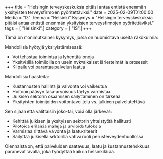+++
title = "Helsingin terveyskeskuksia pitäisi antaa entistä enemmän yksityisten terveysfirmojen pyöritettäviksi."
date = 2025-02-09T01:00:00
Media = "IS"
Teema = "Helsinki"
Kysymys = "Helsingin terveyskeskuksia pitäisi antaa entistä enemmän yksityisten terveysfirmojen pyöritettäviksi."
tags = [ "Helsinki",]
category = [ "IS",]
+++

Tämä on monimutkainen kysymys, jossa on huomioitava useita näkökulmia:

Mahdollisia hyötyjä yksityistämisessä:
- Voi tehostaa toimintaa ja lyhentää jonoja
- Yksityisillä toimijoilla on usein nykyaikaiset järjestelmät ja prosessit
- Kilpailu voi parantaa palvelun laatua

Mahdollisia haasteita:
- Kustannusten hallinta ja valvonta voi vaikeutua
- Hoitoon pääsyn tasa-arvoisuus täytyy varmistaa
- Julkisen sektorin osaamisen säilyttäminen on tärkeää
- Yksityisten toimijoiden voitontavoittelu vs. julkinen palvelutehtävä

Sen sijaan että valittaisiin joko-tai, voisi olla järkevää:
- Kehittää julkisen ja yksityisen sektorin yhteistyötä hallitusti
- Pilotoida erilaisia malleja ja arvioida tuloksia
- Varmistaa riittävä valvonta ja laatukriteerit
- Säilyttää julkisella sektorilla vahva rooli perusterveydenhuollossa

Olennaista on, että palveluiden saatavuus, laatu ja kustannustehokkuus paranevat tavalla, joka hyödyttää kaikkia helsinkiläisiä.